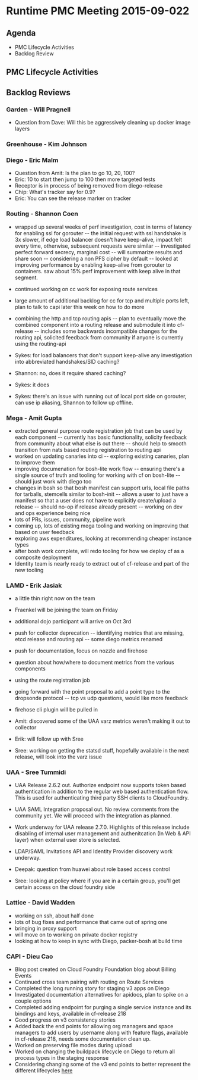 # Runtime PMC Meeting 2015-09-022

## Agenda
* PMC Lifecycle Activities
* Backlog Review

## PMC Lifecycle Activities

## Backlog Reviews

### Garden - Will Pragnell

- Question from Dave: Will this be aggressively cleaning up docker image layers

### Greenhouse - Kim Johnson

### Diego - Eric Malm

- Question from Amit: Is the plan to go 10, 20, 100?
- Eric: 10 to start then jump to 100 then more targeted tests
- Receptor is in process of being removed from diego-release
- Chip: What's tracker say for 0.9?
- Eric: You can see the release marker on tracker

### Routing - Shannon Coen
- wrapped up several weeks of perf investigation, cost in terms of latency for enabling ssl for gorouter
-- the initial request with ssl handshake is 3x slower, if edge load balancer doesn't have keep-alive, impact felt every time, otherwise, subsequent requests were similar
-- investigated perfect forward secrecy, marginal cost
-- will summarize results and share soon
-- considering a non PFS cipher by default
-- looked at improving performance by enabling keep-alive from gorouter to containers. saw about 15% perf improvement with keep alive in that segment.
- continued working on cc work for exposing route services
- large amount of additional backlog for cc for tcp and multiple ports left, plan to talk to capi later this week on how to do more
- combining the http and tcp routing apis
-- plan to eventually move the combined component into a routing release and submodule it into cf-release
-- includes some backwards incompatible changes for the routing api, solicited feedback from community if anyone is currently using the routing-api

- Sykes: for load balancers that don't support keep-alive any investigation into abbreviated handshakes/SID caching?
- Shannon: no, does it require shared caching?
- Sykes: it does
- Sykes: there's an issue with running out of local port side on gorouter, can use ip aliasing, Shannon to follow up offline.

### Mega - Amit Gupta
- extracted general purpose route registration job that can be used by each component
-- currently has basic functionality, solicity feedback from community about what else is out there
-- should help to smooth transition from nats based routing registration to routing api
- worked on updating canaries into ci
-- exploring existing canaries, plan to improve them
- improving documenation for bosh-lite work flow
-- ensuring there's a single source of truth and tooling for working with cf on bosh-lite
-- should just work with diego too
- changes in bosh so that bosh manifest can support urls, local file paths for tarballs, stemcells similar to bosh-init
-- allows a user to just have a manifest so that a user does not have to explicitly create/upload a release
-- should no-op if release already present
-- working on dev and ops experience being nice
- lots of PRs, issues, community, pipeline work
- coming up, lots of existing mega tooling and working on improving that based on user feedback
- exploring aws expenditures, looking at recommending cheaper instance types
- after bosh work complete, will redo tooling for how we deploy cf as a composite deployment
- Identity team is nearly ready to extract out of cf-release and part of the new tooling

### LAMD - Erik Jasiak
- a little thin right now on the team
- Fraenkel will be joining the team on Friday
- additional dojo participant will arrive on Oct 3rd
- push for collector deprecation
-- identifying metrics that are missing, etcd release and routing api
-- some diego metrics renamed
- push for documentation, focus on nozzle and firehose
- question about how/where to document metrics from the various components
- using the route registration job
- going forward with the point proposal to add a point type to the dropsonde protocol
-- tcp vs udp questions, would like more feedback
- firehose cli plugin will be pulled in

- Amit: discovered some of the UAA varz metrics weren't making it out to collector
- Erik: will follow up with Sree
- Sree: working on getting the statsd stuff, hopefully available in the next release, will look into the varz issue

### UAA - Sree Tummidi
- UAA Release 2.6.2 out. Authorize endpoint now supports token based authentication in addition to the regular web based authentication flow. This is used for authenticating third party SSH clients to CloudFoundry.
- UAA SAML Integration proposal out. No review comments from the community yet. We will proceed with the integration as planned.
- Work underway for UAA release 2.7.0. Highlights of this release include disabling of internal user management and authenitcation (In Web & API layer) when external user store is selected. 
- LDAP/SAML Invitations API and Identity Provider discovery work underway. 

- Deepak: question from huawei about role based access control
- Sree: looking at policy where if you are in a certain group, you'll get certain access on the cloud foundry side
 
### Lattice - David Wadden
- working on ssh, about half done
- lots of bug fixes and performance that came out of spring one
- bringing in proxy support
- will move on to working on private docker registry
- looking at how to keep in sync with Diego, packer-bosh at build time

### CAPI - Dieu Cao
- Blog post created on Cloud Foundry Foundation blog about Billing Events
- Continued cross team pairing with routing on Route Services
- Completed the long running story for staging v3 apps on Diego
- Investigated documentation alternatives for apidocs, plan to spike on a couple options
- Completed adding endpoint for purging a single service instance and its bindings and keys, available in cf-release 218
- Good progress on v3 consistency stories
- Added back the end points for allowing org managers and space managers to add users by username along with feature flags, available in cf-release 218, needs some documentation clean up.
- Worked on preserving file modes during upload
- Worked on changing the buildpack lifecycle on Diego to return all process types in the staging response 
- Considering changing some of the v3 end points to better represent the different lifecycles [here](https://github.com/zrob/v3-lifecycles)
